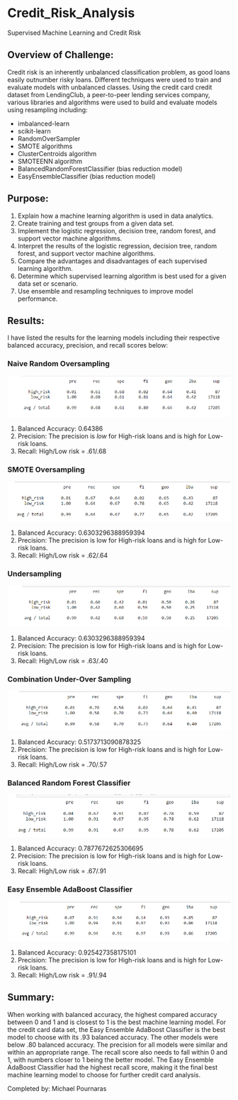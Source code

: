 # Credit_Risk_Analysis
Supervised Machine Learning and Credit Risk

## Overview of Challenge:   
Credit risk is an inherently unbalanced classification problem, as good loans easily outnumber risky loans. Different techniques were used to train and evaluate models with unbalanced classes. Using the credit card credit dataset from LendingClub, a peer-to-peer lending services company, various libraries and algorithms were used to build and evaluate models using resampling including: 
* imbalanced-learn 
* scikit-learn
* RandomOverSampler
* SMOTE algorithms
* ClusterCentroids algorithm
* SMOTEENN algorithm
* BalancedRandomForestClassifier (bias reduction model)
* EasyEnsembleClassifier (bias reduction model)

## Purpose: 
1. Explain how a machine learning algorithm is used in data analytics.
2. Create training and test groups from a given data set.
3. Implement the logistic regression, decision tree, random forest, and support vector machine algorithms.
4. Interpret the results of the logistic regression, decision tree, random forest, and support vector machine algorithms.
5. Compare the advantages and disadvantages of each supervised learning algorithm.
6. Determine which supervised learning algorithm is best used for a given data set or scenario.
7. Use ensemble and resampling techniques to improve model performance.

## Results:
I have listed the results for the learning models including their respective balanced accuracy, precision, and recall scores below:      

### Naive Random Oversampling
![Pic 1](https://github.com/mpournaras/Credit_Risk_Analysis/blob/main/resources/RANDOM_oversampling.png)     
1. Balanced Accuracy: 0.64386
2. Precision: The precision is *low* for High-risk loans and is high for Low-risk loans.
3. Recall: High/Low risk = .61/.68

### SMOTE Oversampling
![Pic 2](https://github.com/mpournaras/Credit_Risk_Analysis/blob/main/resources/SMOTE_oversampling.png)     
1. Balanced Accuracy: 0.6303296388959394
2. Precision: The precision is low for High-risk loans and is high for Low-risk loans.
3. Recall: High/Low risk = .62/.64

### Undersampling
![Pic 3](https://github.com/mpournaras/Credit_Risk_Analysis/blob/main/resources/UNDERSAMPLING.png)     
1. Balanced Accuracy: 0.6303296388959394
2. Precision:  The precision is low for High-risk loans and is high for Low-risk loans.
3. Recall: High/Low risk = .63/.40

### Combination Under-Over Sampling
![Pic 4](https://github.com/mpournaras/Credit_Risk_Analysis/blob/main/resources/COMBO.png)     
1. Balanced Accuracy: 0.5173713090878325
2. Precision: The precision is low for High-risk loans and is high for Low-risk loans.
3. Recall: High/Low risk = .70/.57

### Balanced Random Forest Classifier
![Pic 5](https://github.com/mpournaras/Credit_Risk_Analysis/blob/main/resources/Balanced_Learning.png)     
1. Balanced Accuracy: 0.7877672625306695
2. Precision: The precision is low for High-risk loans and is high for Low-risk loans.
3. Recall: High/Low risk = .67/.91

### Easy Ensemble AdaBoost Classifier
![Pic 6](https://github.com/mpournaras/Credit_Risk_Analysis/blob/main/resources/AdaBoost.png)     
1. Balanced Accuracy: 0.925427358175101
2. Precision: The precision is low for High-risk loans and is high for Low-risk loans.
3. Recall: High/Low risk = .91/.94

## Summary:
When working with balanced accuracy, the highest compared accuracy between 0 and 1 and is closest to 1 is the best machine learning model.  For the credit card data set, the Easy Ensemble AdaBoost Classifier is the best model to choose with its .93 balanced accuracy.  The other models were below .80 balanced accuracy.  The precision for all models were similar and within an appropriate range.  The recall score also needs to fall within 0 and 1, with numbers closer to 1 being the better model.  The Easy Ensemble AdaBoost Classifier had the highest recall score, making it the final best machine learning model to choose for further credit card analysis.

Completed by: Michael Pournaras
